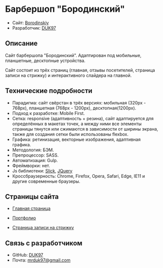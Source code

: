 # Барбершоп "Бородинский"

- Сайт: [Borodinskiy](https://duk97.github.io/barbershop_v2/)
- Разработчик: [DUK97](https://github.com/DUK97)

## Описание

Сайт барбершопа "Бородинский". Адаптирован под мобильные, планшетные, десктопные устройства.

Сайт состоит из трёх страниц (главная, отзывы посетителей, страница записи на стрижку) и интерактивного слайдера на главной.

## Технические подробности

- Парадигма: сайт свёрстан в трёх версиях: мобильная (320px - 768px), планшетная (768px - 1200px), десктопная(1200px).
- Подход к разработке: Mobile First.
- Сетка: responsive (адаптивность + резина), сайт адаптируется для определённых в макетах точек, а между ними все элементы страницы тянутся или сжимаются в зависимости от ширины экрана, также для создания сетки были использованы flexbox.
- Графика: ретинизация, векторные изображения, адаптивная графика.
- Методология: БЭМ.
- Препроцессор: SASS.
- Автоматизация: Gulp.
- Фреймворки: нет.
- Js библиотеки: [Slick](https://kenwheeler.github.io/slick/), [JQuery](https://jquery.com/)
- Кроссбраузерность: Chrome, Firefox, Opera, Safari, Edge, IE11 и другие современные браузеры.

## Страницы сайта

- [Главная страница](https://duk97.github.io/barbershop_v2/)

- [Портфолио](https://duk97.github.io/barbershop_v2/)

- [Страница записи на стрижку](https://duk97.github.io/barbershop_v2/)

## Связь с разработчиком

- GitHub: [DUK97](https://github.com/DUK97)
- Почта: [mrduk97@gmail.com](mailto:mrduk97@gmail.com)
